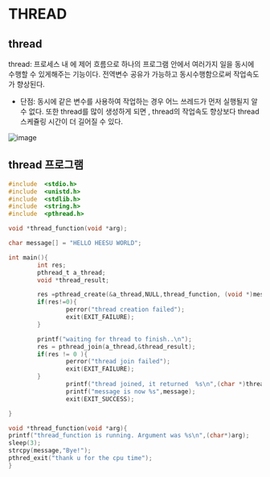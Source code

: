 # THREAD

## thread
thread: 프로세스 내 에 제어 흐름으로 하나의 프로그램 안에서 여러가지 일을 동시에 수행할 수 있게해주는 기능이다. 
전역변수 공유가 가능하고 동시수행함으로써 작업속도가 향상된다.
- 단점: 동시에 같은 변수를 사용하여 작업하는 경우 어느 쓰레드가 먼저 실행될지 알 수 없다. 또한 thread를 많이 생성하게 되면 , thread의 작업속도 향상보다 thread 스케쥴링 시간이 더 길어질 수 있다.

![image](https://user-images.githubusercontent.com/87008955/128475321-5455d359-babb-4aeb-99b9-c7202de71e2d.png)


## thread 프로그램
```c
#include  <stdio.h>
#include  <unistd.h>
#include  <stdlib.h>
#include  <string.h>
#include  <pthread.h>

void *thread_function(void *arg);

char message[] = "HELLO HEESU WORLD";

int main(){
        int res;
        pthread_t a_thread;
        void *thread_result;

        res =pthread_create(&a_thread,NULL,thread_function, (void *)message);
        if(res!=0){
                perror("thread creation failed");
                exit(EXIT_FAILURE);
        }

        printf("waiting for thread to finish..\n");
        res = pthread_join(a_thread,&thread_result);
        if(res != 0 ){
                perror("thread join failed");
                exit(EXIT_FAILURE);
        }
                printf("thread joined, it returned  %s\n",(char *)thread_result);
                printf("message is now %s",message);
                exit(EXIT_SUCCESS);

}

void *thread_function(void *arg){
printf("thread_function is running. Argument was %s\n",(char*)arg);
sleep(3);
strcpy(message,"Bye!");
pthred_exit("thank u for the cpu time");
}
```

